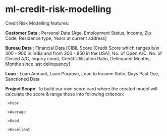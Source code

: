 # ml-credit-risk-modelling
Credit Risk Modelling features:

**Customer Data** : Personal Data [Age, Employment Status, Income, Zip Code, Residence type, Years at current address]

**Bureau Data** : Financial Data [CIBIL Score (Credit Score which ranges b/w 300 - 900 in India and from 300 - 850 in the USA), No. of Open A/C, No. of Closed A/C, Inquiry count, Credit Utilization Ratio, Delinquent Months, Months since last delinquency]

**Loan** : Loan Amount, Loan Purpose, Loan to Income Ratio, Days Past Due, Sanctioned Data

**Project Scope**: To build our own score card where the created model will calculate the score & range those into following criterion: 

     >Poor
     
     >Average
     
     >Good
     
     >Excellent
                                                                                                                                          
                                                                                                                                                                                                                                                                        
                                                                                                                                          
                                                                                                                                    
